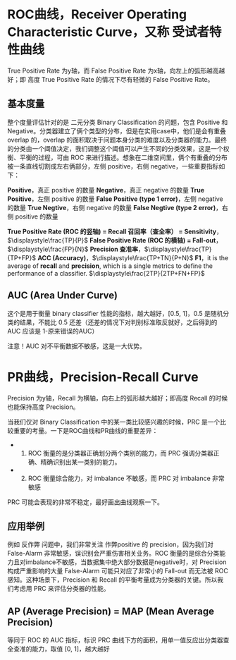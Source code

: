 # ROC曲线，Receiver Operating Characteristic Curve，又称 受试者特性曲线  
True Positive Rate 为y轴，而 False Positive Rate 为x轴，向左上的弧形越高越好；即 高度 True Positive Rate 的情况下尽有轻微的 False Positive Rate。

## 基本度量
整个度量评估针对的是 二元分类 Binary Classification 的问题，包含 Positive 和 Negative。分类器建立了俩个类型的分布，但是在实用case中，他们是会有重叠 overlap 的，overlap 的面积取决于问题本身分类的难度以及分类器的能力。最终的分类由一个阈值决定，我们调整这个阈值可以产生不同的分类效果，这是一个权衡、平衡的过程，可由 ROC 来进行描述。想象在二维空间里，俩个有重叠的分布被一条直线切割成左右俩部分，左侧 positive，右侧 negative，一些重要指标如下：

**Positive**，真正 positive 的数量
**Negative**，真正 negative 的数量
**True Positive**，左侧 positive 的数量
**False Positive (type 1 error)**，左侧 negative 的数量
**True Negtive**，右侧 negative 的数量
**False Negtive (type 2 error)**，右侧 positive 的数量

**True Positive Rate (ROC 的竖轴) = Recall 召回率（查全率） = Sensitivity**，$\displaystyle\frac{TP}{P}$
**False Positive Rate (ROC 的横轴) = Fall-out**，$\displaystyle\frac{FP}{N}$
**Precision 查准率**，$\displaystyle\frac{TP}{TP+FP}$
**ACC (Accuracy)**，$\displaystyle\frac{TP+TN}{P+N}$
**F1**，it is the average of **recall** and **precision**, which is a single metrics to define the performance of a classifier.
$\displaystyle\frac{2TP}{2TP+FN+FP}$

## AUC (Area Under Curve)
这个是用于衡量 binary classifier 性能的指标，越大越好，[0.5, 1]，0.5 是随机分类的结果，不能比 0.5 还差（还差的情况下对判别标准取反就好，之后得到的 AUC 应该是 1-原来错误的AUC）

注意！AUC 对不平衡数据不敏感，这是一大优势。

# PR曲线，Precision-Recall Curve 
Precision 为y轴，Recall 为横轴，向右上的弧形越大越好；即高度 Recall 的时候也能保持高度 Precision。

当我们仅对 Binary Classification 中的某一类比较感兴趣的时候，PRC 是一个比较重要的考量。一下是ROC曲线和PR曲线的重要差异：
- 1. ROC 衡量的是分类器正确划分两个类别的能力，而 PRC 强调分类器正确、精确识别出某一类别的能力。
- 2. ROC 衡量综合能力，对 imbalance 不敏感，而 PRC 对 imbalance 非常敏感

PRC 可能会表现的非常不稳定，最好画出曲线观察一下。

## 应用举例
例如 反作弊 问题中，我们非常关注 作弊positive 的 precision，因为我们对 False-Alarm 非常敏感，误识别会严重伤害相关业务。ROC 衡量的是综合分类能力且对imbalance不敏感，当数据集中绝大部分数据是negative时，对 Precision 构成严重影响的大量 False-Alarm 可能只对应了非常小的 Fall-out 而无法被 ROC 感知。这种场景下，Precision 和 Recall 的平衡考量成为分类器的关键。所以我们考虑用 PRC 来评估分类器的性能。

## AP (Average Precision) = MAP (Mean Average Precision)
等同于 ROC 的 AUC 指标，标识 PRC 曲线下方的面积，用单一值反应出分类器查全查准的能力，取值 [0, 1]，越大越好

